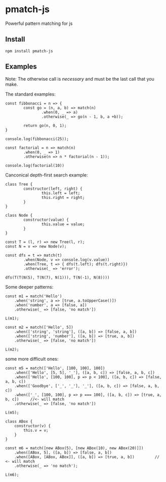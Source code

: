 # pmatch-js

Powerful pattern matching for js

## Install 

`npm install pmatch-js`

## Examples

Note: The otherwise call is *necessary* and must be the last call that you make. 

The standard examples:
```
const fibbonacci = n => {
        const go = (n, a, b) => match(n)
                .when(0, _ => a)
                .otherwise(_ => go(n - 1, b, a +b));

        return go(n, 0, 1);
}

console.log(fibbonacci(25));

const factorial = n => match(n)
        .when(0, _ => 1)
        .otherwise(n => n * factorial(n - 1));

console.log(factorial(10))
```

Canconical depth-first search example:

```
class Tree {
        constructor(left, right) {
                this.left = left;
                this.right = right;
        }
}

class Node {
        constructor(value) {
                this.value = value;
        }
}

const T = (l, r) => new Tree(l, r);
const N = v => new Node(v);

const dfs = t => match(t)
        .when(Node, v => console.log(v.value))
        .when(Tree, t => { dfs(t.left); dfs(t.right)})
        .otherwise(_ => 'error');

dfs(T(T(N(5), T(N(7), N(1))), T(N(-1), N(8))))
```


Some deeper patterns:
```
const m1 = match('Hello')
	.when('string', a => [true, a.toUpperCase()])
	.when('number', a => [false, a])
	.otherwise(_ => [false, 'no match'])

L(m1);

const m2 = match(['Hello', 5])
	.when(['string', 'string'], ([a, b]) => [false, a, b])
	.when(['string', 'number'], ([a, b]) => [true, a, b])
	.otherwise(_ => [false, 'no match'])

L(m2);
```

some more difficult ones:

```
const m5 = match(['Hello', [100, 100], 100])
	.when(['Hello', [5, 5], '_'], ([a, b, c]) => [false, a, b, c])
	.when(['Hello', [100, 100], p => p < 100], ([a, b, c]) => [false, a, b, c])
	.when(['Goodbye', ['_', '_'], '_'], ([a, b, c]) => [false, a, b, c])
	.when(['_', [100, 100], p => p === 100], ([a, b, c]) => [true, a, b, c])     //<- will match
	.otherwise(_ => [false, 'no match'])

L(m5);

class ABox {
	constructor(v) {
		this.v = v;
	}
}

const m6 = match([new ABox(5), [new ABox(10), new ABox(20)]])
	.when([ABox, 5], ([a, b]) => [false, a, b])
	.when([ABox, [ABox, ABox]], ([a, b]) => [true, a, b])         // <- will match
	.otherwise(_ => 'no match');

L(m6);
```
